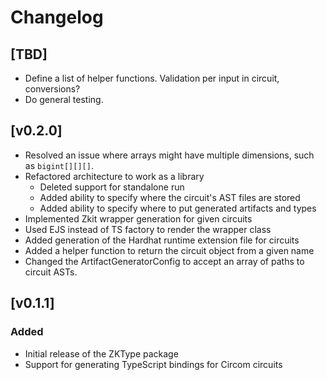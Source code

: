 # Changelog

## [TBD]
 
- Define a list of helper functions. Validation per input in circuit, conversions?
- Do general testing.

## [v0.2.0]

- Resolved an issue where arrays might have multiple dimensions, such as `bigint[][][]`.
- Refactored architecture to work as a library
    - Deleted support for standalone run
    - Added ability to specify where the circuit's AST files are stored
    - Added ability to specify where to put generated artifacts and types
- Implemented Zkit wrapper generation for given circuits
- Used EJS instead of TS factory to render the wrapper class
- Added generation of the Hardhat runtime extension file for circuits
- Added a helper function to return the circuit object from a given name
- Changed the ArtifactGeneratorConfig to accept an array of paths to circuit ASTs.

## [v0.1.1]

### Added

- Initial release of the ZKType package
- Support for generating TypeScript bindings for Circom circuits

